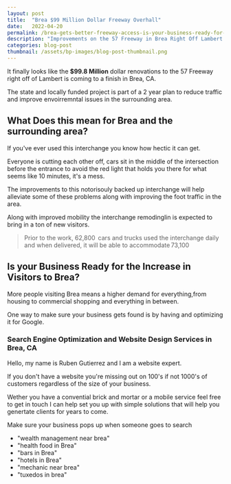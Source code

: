 ```yaml
---
layout: post
title:  "Brea $99 Million Dollar Freeway Overhall"
date:   2022-04-20
permalink: /brea-gets-better-freeway-access-is-your-business-ready-for-increase-in-foot-traffic
description: "Improvements on the 57 Freeway in Brea Right Off Lambert Signal Productiviyt Increases in the Surrounding Area"
categories: blog-post
thumbnail: /assets/bp-images/blog-post-thumbnail.png
---
```


It finally looks like the **$99.8 Million** dollar renovations to the 57 Freeway right off of Lambert is coming to a finish in Brea, CA. 

The state and locally funded project is part of a 2 year plan to reduce traffic and improve envoirremntal issues in the surrounding area.

## What Does this mean for Brea and the surrounding area?

If you've ever used this interchange you know how hectic it can get. 

Everyone is cutting each other off, cars sit in the middle of the intersection before the entrance to avoid the red light that holds you there for what seems like 10 minutes, it's a mess.

The improvements to this notorisouly backed up interchange will help alleviate some of these problems along with improving the foot traffic in the area.

Along with improved mobility the interchange remodinglin is expected to bring in a ton of new visitors. 

> Prior to the work, 62,800  cars and trucks used the interchange daily and when delivered, it will be able to accommodate 73,100

## Is your Business Ready for the Increase in Visitors to Brea?

More people visiting Brea means a higher demand for everything,from housing to commercial shopping and everything in between.

One way to make sure your business gets found is by having and optimizing it for Google.

### Search Engine Optimization and Website Design Services in Brea, CA

Hello, my name is Ruben Gutierrez and I am a website expert. 

If you don't have a website you're missing out on 100's if not 1000's of customers regardless of the size of your business.

Wether you have a convential brick and mortar or a mobile service feel free to get in touch I can help set you up with simple solutions that will help you genertate clients for years to come. 

Make sure your business pops up when someone goes to search 

- "wealth management near brea"
- "health food in Brea" 
- "bars in Brea"
- "hotels in Brea"
- "mechanic near brea"
- "tuxedos in brea"
